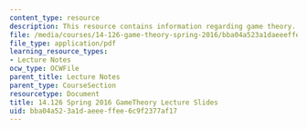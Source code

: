 ```yaml
---
content_type: resource
description: This resource contains information regarding game theory.
file: /media/courses/14-126-game-theory-spring-2016/bba04a523a1daeeeffee6c9f2377af17_MIT14_126S16_gametheory.pdf
file_type: application/pdf
learning_resource_types:
- Lecture Notes
ocw_type: OCWFile
parent_title: Lecture Notes
parent_type: CourseSection
resourcetype: Document
title: 14.126 Spring 2016 GameTheory Lecture Slides
uid: bba04a52-3a1d-aeee-ffee-6c9f2377af17
---
```

